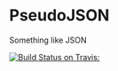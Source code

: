 # PseudoJSON
Something like JSON

[![Build Status on Travis:](https://travis-ci.org/Yiabiten/PseudoJSON.svg?branch=master)](https://travis-ci.org/Yiabiten/PseudoJSON)

